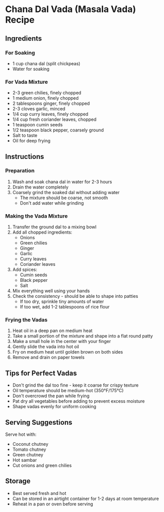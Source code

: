 # Chana Dal Vada (Masala Vada) Recipe

## Ingredients

### For Soaking

- 1 cup chana dal (split chickpeas)
- Water for soaking

### For Vada Mixture

- 2-3 green chilies, finely chopped
- 1 medium onion, finely chopped
- 2 tablespoons ginger, finely chopped
- 2-3 cloves garlic, minced
- 1/4 cup curry leaves, finely chopped
- 1/4 cup fresh coriander leaves, chopped
- 1 teaspoon cumin seeds
- 1/2 teaspoon black pepper, coarsely ground
- Salt to taste
- Oil for deep frying

## Instructions

### Preparation

1. Wash and soak chana dal in water for 2-3 hours
2. Drain the water completely
3. Coarsely grind the soaked dal without adding water
    - The mixture should be coarse, not smooth
    - Don't add water while grinding

### Making the Vada Mixture

1. Transfer the ground dal to a mixing bowl
2. Add all chopped ingredients:
    - Onions
    - Green chilies
    - Ginger
    - Garlic
    - Curry leaves
    - Coriander leaves
3. Add spices:
    - Cumin seeds
    - Black pepper
    - Salt
4. Mix everything well using your hands
5. Check the consistency - should be able to shape into patties
    - If too dry, sprinkle tiny amounts of water
    - If too wet, add 1-2 tablespoons of rice flour

### Frying the Vadas

1. Heat oil in a deep pan on medium heat
2. Take a small portion of the mixture and shape into a flat round patty
3. Make a small hole in the center with your finger
4. Gently slide the vada into hot oil
5. Fry on medium heat until golden brown on both sides
6. Remove and drain on paper towels

## Tips for Perfect Vadas

- Don't grind the dal too fine - keep it coarse for crispy texture
- Oil temperature should be medium-hot (350°F/175°C)
- Don't overcrowd the pan while frying
- Pat dry all vegetables before adding to prevent excess moisture
- Shape vadas evenly for uniform cooking

## Serving Suggestions

Serve hot with:

- Coconut chutney
- Tomato chutney
- Green chutney
- Hot sambar
- Cut onions and green chilies

## Storage

- Best served fresh and hot
- Can be stored in an airtight container for 1-2 days at room temperature
- Reheat in a pan or oven before serving